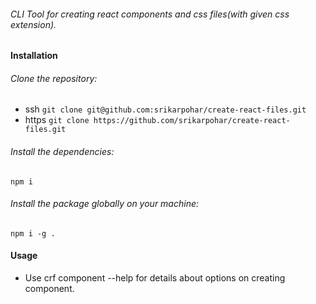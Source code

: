 ###### CLI Tool for creating react components and css files(with given css extension).
#### Installation
 ###### Clone the repository:
  - ssh
   `git clone git@github.com:srikarpohar/create-react-files.git`
  - https
   `git clone https://github.com/srikarpohar/create-react-files.git`
 ###### Install the dependencies:
  `npm i`
 ###### Install the package globally on your machine:
  `npm i -g .`

#### Usage
 - Use crf component --help for details about options on creating component. 
